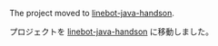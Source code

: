 The project moved to [linebot-java-handson](https://github.com/gishi-yama/linebot-java-handson).

プロジェクトを [linebot-java-handson](https://github.com/gishi-yama/linebot-java-handson) に移動しました。
